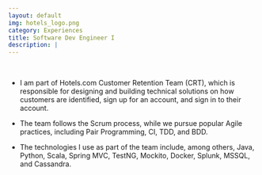 ```yaml
---
layout: default
img: hotels_logo.png
category: Experiences
title: Software Dev Engineer I
description: |
---
```


<br>

* I am part of Hotels.com Customer Retention Team (CRT), which is responsible for designing and building technical solutions on how customers are identified, sign up for an account, and sign in to their account.

* The team follows the Scrum process, while we pursue popular Agile practices, including Pair Programming, CI, TDD, and BDD.

* The technologies I use as part of the team include, among others, Java, Python, Scala, Spring MVC, TestNG, Mockito, Docker, Splunk, MSSQL, and Cassandra.
